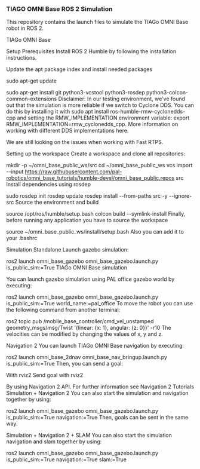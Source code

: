 ### TIAGO OMNI Base ROS 2 Simulation

This repository contains the launch files to simulate the TIAGo OMNI Base robot in ROS 2.

TIAGo OMNI Base

Setup
Prerequisites
Install ROS 2 Humble by following the installation instructions.

Update the apt package index and install needed packages

sudo apt-get update

sudo apt-get install git python3-vcstool python3-rosdep python3-colcon-common-extensions
Disclaimer: In our testing environment, we've found out that the simulation is more reliable if we switch to Cyclone DDS. You can do this by installing it with sudo apt install ros-humble-rmw-cyclonedds-cpp and setting the RMW_IMPLEMENTATION environment variable: export RMW_IMPLEMENTATION=rmw_cyclonedds_cpp. More information on working with different DDS implementations here.

We are still looking on the issues when working with Fast RTPS.

Setting up the workspace
Create a workspace and clone all repositories:

mkdir -p ~/omni_base_public_ws/src
cd ~/omni_base_public_ws
vcs import --input https://raw.githubusercontent.com/pal-robotics/omni_base_tutorials/humble-devel/omni_base_public.repos src
Install dependencies using rosdep

sudo rosdep init
rosdep update
rosdep install --from-paths src -y --ignore-src
Source the environment and build

source /opt/ros/humble/setup.bash
colcon build --symlink-install
Finally, before running any application you have to source the workspace

source ~/omni_base_public_ws/install/setup.bash
Also you can add it to your .bashrc

Simulation
Standalone
Launch gazebo simulation:

ros2 launch omni_base_gazebo omni_base_gazebo.launch.py is_public_sim:=True
TIAGo OMNI Base simulation

You can launch gazebo simulation using PAL office gazebo world by executing:

ros2 launch omni_base_gazebo omni_base_gazebo.launch.py is_public_sim:=True world_name:=pal_office
To move the robot you can use the following command from another terminal:

ros2 topic pub /mobile_base_controller/cmd_vel_unstamped geometry_msgs/msg/Twist '{linear: {x: 1}, angular: {z: 0}}' -r10
The velocities can be modified by changing the values of x, y and z.

Navigation 2
You can launch TIAGo OMNI Base navigation by executing:

ros2 launch omni_base_2dnav omni_base_nav_bringup.launch.py is_public_sim:=True
Then, you can send a goal:

With rviz2
Send goal with rviz2

By using Navigation 2 API. For further information see Navigation 2 Tutorials
Simulation + Navigation 2
You can also start the simulation and navigation together by using:

ros2 launch omni_base_gazebo omni_base_gazebo.launch.py is_public_sim:=True navigation:=True
Then, goals can be sent in the same way.

Simulation + Navigation 2 + SLAM
You can also start the simulation navigation and slam together by using:

ros2 launch omni_base_gazebo omni_base_gazebo.launch.py is_public_sim:=True navigation:=True slam:=True

